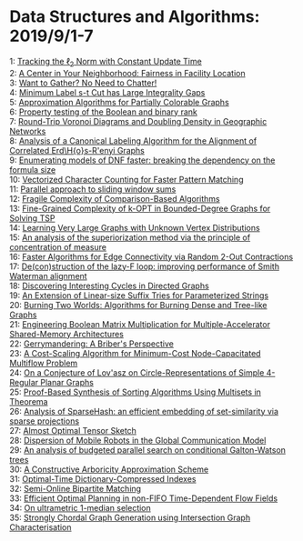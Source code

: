 # Data Structures and Algorithms: 2019/9/1-7  
1: [Tracking the $\ell_2$ Norm with Constant Update Time](https://doi.org/10.48550/arXiv.1807.06479)  
2: [A Center in Your Neighborhood: Fairness in Facility Location](https://doi.org/10.48550/arXiv.1908.09041)  
3: [Want to Gather? No Need to Chatter!](https://doi.org/10.48550/arXiv.1908.11402)  
4: [Minimum Label s-t Cut has Large Integrality Gaps](https://doi.org/10.48550/arXiv.1908.11491)  
5: [Approximation Algorithms for Partially Colorable Graphs](https://doi.org/10.48550/arXiv.1908.11631)  
6: [Property testing of the Boolean and binary rank](https://doi.org/10.48550/arXiv.1908.11632)  
7: [Round-Trip Voronoi Diagrams and Doubling Density in Geographic Networks](https://doi.org/10.48550/arXiv.1005.1053)  
8: [Analysis of a Canonical Labeling Algorithm for the Alignment of  Correlated Erd\H{o}s-R\'enyi Graphs](https://doi.org/10.48550/arXiv.1804.09758)  
9: [Enumerating models of DNF faster: breaking the dependency on the formula  size](https://doi.org/10.48550/arXiv.1810.04006)  
10: [Vectorized Character Counting for Faster Pattern Matching](https://doi.org/10.48550/arXiv.1811.06127)  
11: [Parallel approach to sliding window sums](https://doi.org/10.48550/arXiv.1811.10074)  
12: [Fragile Complexity of Comparison-Based Algorithms](https://doi.org/10.48550/arXiv.1901.02857)  
13: [Fine-Grained Complexity of k-OPT in Bounded-Degree Graphs for Solving  TSP](https://doi.org/10.48550/arXiv.1908.09325)  
14: [Learning Very Large Graphs with Unknown Vertex Distributions](https://doi.org/10.48550/arXiv.1908.10170)  
15: [An analysis of the superiorization method via the principle of  concentration of measure](https://doi.org/10.48550/arXiv.1909.00398)  
16: [Faster Algorithms for Edge Connectivity via Random $2$-Out Contractions](https://doi.org/10.48550/arXiv.1909.00844)  
17: [De(con)struction of the lazy-F loop: improving performance of Smith  Waterman alignment](https://doi.org/10.48550/arXiv.1909.00899)  
18: [Discovering Interesting Cycles in Directed Graphs](https://doi.org/10.48550/arXiv.1909.01060)  
19: [An Extension of Linear-size Suffix Tries for Parameterized Strings](https://doi.org/10.48550/arXiv.1902.00216)  
20: [Burning Two Worlds: Algorithms for Burning Dense and Tree-like Graphs](https://doi.org/10.48550/arXiv.1909.00530)  
21: [Engineering Boolean Matrix Multiplication for Multiple-Accelerator  Shared-Memory Architectures](https://doi.org/10.48550/arXiv.1909.01554)  
22: [Gerrymandering: A Briber's Perspective](https://doi.org/10.48550/arXiv.1909.01583)  
23: [A Cost-Scaling Algorithm for Minimum-Cost Node-Capacitated Multiflow  Problem](https://doi.org/10.48550/arXiv.1909.01599)  
24: [On a Conjecture of Lov\'asz on Circle-Representations of Simple  4-Regular Planar Graphs](https://doi.org/10.48550/arXiv.1909.01721)  
25: [Proof-Based Synthesis of Sorting Algorithms Using Multisets in Theorema](https://doi.org/10.48550/arXiv.1909.01747)  
26: [Analysis of SparseHash: an efficient embedding of set-similarity via  sparse projections](https://doi.org/10.48550/arXiv.1909.01802)  
27: [Almost Optimal Tensor Sketch](https://doi.org/10.48550/arXiv.1909.01821)  
28: [Dispersion of Mobile Robots in the Global Communication Model](https://doi.org/10.48550/arXiv.1909.01957)  
29: [An analysis of budgeted parallel search on conditional Galton-Watson  trees](https://doi.org/10.48550/arXiv.1703.10731)  
30: [A Constructive Arboricity Approximation Scheme](https://doi.org/10.48550/arXiv.1811.06803)  
31: [Optimal-Time Dictionary-Compressed Indexes](https://doi.org/10.48550/arXiv.1811.12779)  
32: [Semi-Online Bipartite Matching](https://doi.org/10.48550/arXiv.1812.00134)  
33: [Efficient Optimal Planning in non-FIFO Time-Dependent Flow Fields](https://doi.org/10.48550/arXiv.1909.02198)  
34: [On ultrametric $1$-median selection](https://doi.org/10.48550/arXiv.1909.02400)  
35: [Strongly Chordal Graph Generation using Intersection Graph  Characterisation](https://doi.org/10.48550/arXiv.1909.02545)  